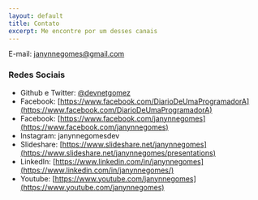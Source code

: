 ```yaml
---
layout: default
title: Contato
excerpt: Me encontre por um desses canais
---
```


E-mail: janynnegomes@gmail.com


### Redes Sociais

- Github e Twitter: [@devnetgomez](https://janynnegomes.wordpress.com/mentions/devnetgomez/)
- Facebook: [https://www.facebook.com/DiarioDeUmaProgramadorA](https://www.facebook.com/DiarioDeUmaProgramadorA)
- Facebook: [https://www.facebook.com/janynnegomes](https://www.facebook.com/janynnegomes)
- Instagram: janynnegomesdev
- Slideshare: [https://www.slideshare.net/janynnegomes](https://www.slideshare.net/janynnegomes/presentations)
- LinkedIn: [https://www.linkedin.com/in/janynnegomes](https://www.linkedin.com/in/janynnegomes/)
- Youtube: [https://www.youtube.com/janynnegomes](https://www.youtube.com/janynnegomes)
